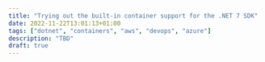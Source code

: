 ```yaml
---
title: "Trying out the built-in container support for the .NET 7 SDK"
date: 2022-11-22T13:01:13+01:00
tags: ["dotnet", "containers", "aws", "devops", "azure"]
description: "TBD"
draft: true
---
```


